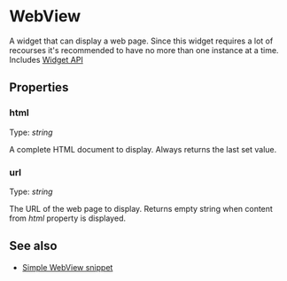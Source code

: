 ---
---
# WebView

A widget that can display a web page. Since this widget requires a lot of recourses it's recommended to have no more than one instance at a time.
Includes [Widget API](Widget.md)

## Properties

### html
Type: *string*

A complete HTML document to display. Always returns the last set value.
### url

Type: *string*

The URL of the web page to display. Returns empty string when content from *html* property is displayed.

## See also

- [Simple WebView snippet](https://github.com/eclipsesource/tabris-js/blob/v1.1.0/snippets/webview/webview.js)

